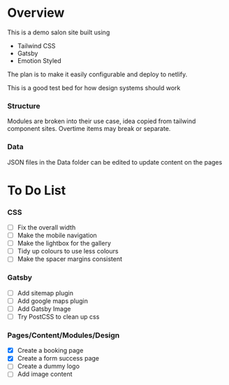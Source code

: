 # Overview

This is a demo salon site built using

- Tailwind CSS
- Gatsby
- Emotion Styled

The plan is to make it easily configurable and deploy to netlify.

This is a good test bed for how design systems should work

### Structure

Modules are broken into their use case, idea copied from tailwind component sites.
Overtime items may break or separate.

### Data

JSON files in the Data folder can be edited to update content on the pages


# To Do List

### CSS
- [ ] Fix the overall width
- [ ] Make the mobile navigation
- [ ] Make the lightbox for the gallery
- [ ] Tidy up colours to use less colours
- [ ] Make the spacer margins consistent

### Gatsby
- [ ] Add sitemap plugin
- [ ] Add google maps plugin
- [ ] Add Gatsby Image
- [ ] Try PostCSS to clean up css

### Pages/Content/Modules/Design
- [x] Create a booking page
- [x] Create a form success page
- [ ] Create a dummy logo
- [ ] Add image content

